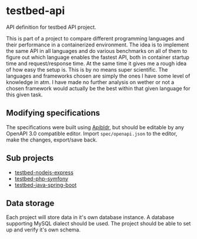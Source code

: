 # testbed-api
API definition for testbed API project.

This is part of a project to compare different programming languages and their performance in a containerized environment. The idea is to implement the same API in all languages and do various benchmarks on all of them to figure out which language enables the fastest API, both in container startup time and request/response time. At the same time it gives me a rough idea of how easy the setup is. This is by no means super scientific. The languages and frameworks chosen are simply the ones I have some level of knowledge in atm. I have made no further analysis on wether or not a chosen framework would actually be the best within that given language for this given task.

## Modifying specifications

The specifications were built using [Apibldr](https://www.apibldr.com/), but should be editable by any OpenAPI 3.0 compatible editor. Import ```spec/openapi.json``` to the editor, make the changes, export/save back.

## Sub projects

* [testbed-nodejs-express](https://github.com/jenswegar/testbed-nodejs-express)
* [testbed-php-symfony](https://github.com/jenswegar/testbed-php-symfony)
* [testbed-java-spring-boot](https://github.com/jenswegar/testbed-java-spring-boot)


## Data storage

Each project will store data in it's own database instance. A database supporting MySQL dialect should be used. The project should be able to set up and verify it's own schema.


